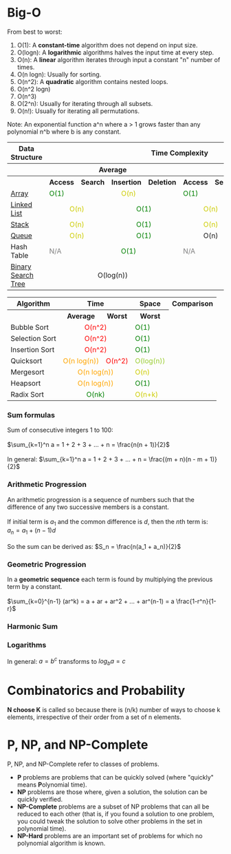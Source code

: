 # Big-O

From best to worst:
1. O(1): A **constant-time** algorithm does not depend on input size.
2. O(logn): A **logarithmic** algorithms halves the input time at every step.
3. O(n): A **linear** algorithm iterates through input a constant "n" number of times.
4. O(n logn): Usually for sorting.
5. O(n^2): A **quadratic** algorithm contains nested loops.
6. O(n^2 logn)
7. O(n^3)
8. O(2^n): Usually for iterating through all subsets.
9. O(n!): Usually for iterating all permutations.

Note: An exponential function a^n where a > 1 grows faster than any polynomial n^b where b is any constant.

<table>
  <tbody>
    <tr>
      <th>Data Structure</th>
      <th colspan="8">Time Complexity</th>
      <th>Space Complexity</th>
    </tr>
    <tr>
      <th></th>
      <th colspan="4">Average</th>
      <th colspan="4">Worst</th>
      <th>Worst</th>
    </tr>
    <tr>
      <th></th>
      <th>Access</th>
      <th>Search</th>
      <th>Insertion</th>
      <th>Deletion</th>
      <th>Access</th>
      <th>Search</th>
      <th>Insertion</th>
      <th>Deletion</th>
      <th></th>
    </tr>
    <tr>
      <td><a href="01-arrays-and-strings">Array</a></td>
      <td style="color:green">O(1)</td>
      <td align="center" style="color:#CCCC00" colspan="3">O(n)</td>
      <td style="color:green">O(1)</td>
      <td align="center" style="color:#CCCC00" colspan="4">O(n)</td>
    </tr>
    <tr>
      <td><a href="02-linked-lists">Linked List</a></td>
      <td align="center" style="color:#CCCC00" colspan="2">O(n)</td>
      <td align="center" style="color:green" colspan="2">O(1)</td>
      <td align="center" style="color:#CCCC00" colspan="2">O(n)</td>
      <td align="center" style="color:green" colspan="2">O(1)</td>
      <td style="color:#CCCC00">O(n)</td>
    </tr>
    <tr>
      <td><a href="03-stacks-and-queues">Stack</a></td>
      <td align="center" style="color:#CCCC00" colspan="2">O(n)</td>
      <td align="center" style="color:green" colspan="2">O(1)</td>
      <td align="center" style="color:#CCCC00" colspan="2">O(n)</td>
      <td align="center" style="color:green" colspan="2">O(1)</td>
      <td style="color:#CCCC00">O(n)</td>
    </tr>
    <tr>
      <td><a href="03-stacks-and-queues">Queue</a></td>
      <td align="center" style="color:#CCCC00" colspan="2">O(n)</td>
      <td align="center" style="color:green" colspan="2">O(1)</td>
      <td align="center" tyle="color:#CCCC00" colspan="2">O(n)</td>
      <td align="center" style="color:green" colspan="2">O(1)</td>
      <td style="color:#CCCC00">O(n)</td>
    </tr>
    <tr>
      <td>Hash Table</td>
      <td style="color:gray">N/A</td>
      <td align="center" style="color:green" colspan="3">O(1)</td>
      <td style="color:gray">N/A</td>
      <td align="center" style="color:#CCCC00" colspan="4">O(n)</td>
    </tr>
    <tr>
      <td><a href="04-trees-and-graphs">Binary Search Tree</a></td>
      <td align="center" tyle="color:#9acd32" colspan="4">O(log(n))</td>
      <td align="center" style="color:#CCCC00" colspan="5">O(n)</td>
    </tr>
  </tbody>
</table>

<table class="table table-bordered table-striped">
    <tbody>
    <tr>
      <th>Algorithm</th>
      <th colspan="2">Time</th>
      <th>Space</th>
      <th colspan ="2">Comparison</th>
    </tr>
    <tr>
      <th></th>
      <th>Average</th>
      <th>Worst</th>
      <th>Worst</th>
    </tr>
    <tr>
      <td>Bubble Sort</td>
      <td align="center" colspan="2" style="color:red">O(n^2)</td>
      <td style="color:green">O(1)</td>
    </tr>
    <tr>
      <td>Selection Sort</td>
      <td align="center" colspan="2" style="color:red">O(n^2)</td>
      <td style="color:green">O(1)</td>
    </tr>
    <tr>
    <td>Insertion Sort</td>
    <td align="center" colspan="2" style="color:red">O(n^2)</td>
    <td style="color:green">O(1)</td>
    </tr>
    <tr>
    <td>Quicksort</td>
    <td style="color:orange">O(n log(n))</td>
    <td style="color:red">O(n^2)</td>
    <td style="color:#9acd32">O(log(n))</td>
    </tr>
    <tr>
    <td>Mergesort</td>
    <td align="center" colspan="2" style="color:orange">O(n log(n))</td>
    <td style="color:#CCCC00">O(n)</td>
    </tr>
    <tr>
    <td>Heapsort</td>
    <td align="center" colspan="2" style="color:orange">O(n log(n))</td>
    <td style="color:green">O(1)</td>
    </tr>
    <tr>
    <td>Radix Sort</td>
    <td align="center" colspan="2" style="color:green">O(nk)</td>
    <td style="color:#CCCC00">O(n+k)</td>
    </tr>
    </tbody>
</table>


### Sum formulas
Sum of consecutive integers 1 to 100:<br><br>
$\sum_{k=1}^n a = 1 + 2 + 3 + ... + n = \frac{n(n + 1)}{2}$<br><br>
In general: $\sum_{k=1}^n a = 1 + 2 + 3 + ... + n = \frac{(m + n)(n - m + 1)}{2}$

### Arithmetic Progression
An arithmetic progression is a sequence of numbers such that the difference of any two successive members is a constant. <br><br>
If initial term is $a_1$ and the common difference is $d$, then the $n$th term is:<br>
$a_n = a_1 + (n-1)d$<br><br>
So the sum can be derived as: $S_n = \frac{n(a_1 + a_n)}{2}$

### Geometric Progression
In a **geometric sequence** each term is found by multiplying the previous term by a constant. <br><br>
$\sum_{k=0}^{n-1} (ar^k) = a + ar + ar^2 + ... + ar^(n-1) = a \frac{1-r^n}{1-r}$

### Harmonic Sum

### Logarithms
In general: $a = b^c$ transforms to $log_b{a} = c$

# Combinatorics and Probability
**N choose K** is called so because there is (n/k) number of ways to choose k elements, irrespective of their order from a set of n elements.

# P, NP, and NP-Complete
P, NP, and NP-Complete refer to classes of problems. 
- **P** problems are problems that can be quickly solved (where "quickly" means **P**olynomial time). 
- **NP** problems are those where, given a solution, the solution can be quickly verified. 
- **NP-Complete** problems are a subset of NP problems that can all be reduced to each other (that is, if you found a solution to one problem, you could tweak the solution to solve other problems in the set in polynomial time). 
- **NP-Hard** problems are an important set of problems for
which no polynomial algorithm is known.
